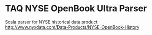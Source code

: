 # TAQ NYSE OpenBook Ultra Parser

Scala parser for NYSE historical data product: http://www.nyxdata.com/Data-Products/NYSE-OpenBook-History